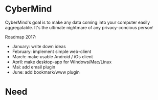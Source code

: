 # CyberMind

CyberMind's goal is to make any data coming into your computer easily aggregatable. 
It's the ultimate nightmare of any privacy-concious person!

Roadmap 2017:
- January: write down ideas
- February: implement simple web-client
- March: make usable Android / iOs client
- April: make desktop-app for Windows/Mac/Linux
- Mai: add email plugin
- June: add bookmark/www plugin

# Need
